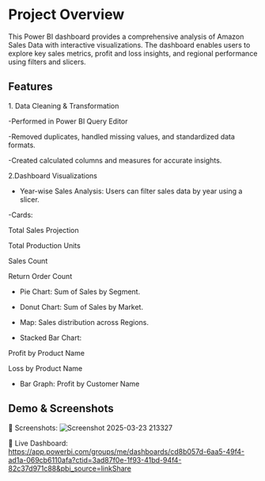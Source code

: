 # Project Overview
This Power BI dashboard provides a comprehensive analysis of Amazon Sales Data with interactive visualizations. The dashboard enables users to explore key sales metrics, profit and loss insights, and regional performance using filters and slicers.
## Features
1️. Data Cleaning & Transformation

-Performed in Power BI Query Editor

-Removed duplicates, handled missing values, and standardized data formats.

-Created calculated columns and measures for accurate insights.

2️.Dashboard Visualizations

- Year-wise Sales Analysis: Users can filter sales data by year using a slicer.

-Cards:

Total Sales Projection

Total Production Units

Sales Count

Return Order Count

- Pie Chart: Sum of Sales by Segment.

- Donut Chart: Sum of Sales by Market.

- Map: Sales distribution across Regions.

- Stacked Bar Chart:

Profit by Product Name

Loss by Product Name

- Bar Graph: Profit by Customer Name

## Demo & Screenshots

📌 Screenshots:
![Screenshot 2025-03-23 213327](https://github.com/user-attachments/assets/5676e3f8-0b14-4675-a208-7e76452265cb)



📌 Live Dashboard: https://app.powerbi.com/groups/me/dashboards/cd8b057d-6aa5-49f4-ad1a-069cb6110afa?ctid=3ad87f0e-1f93-41bd-94f4-82c37d971c88&pbi_source=linkShare
